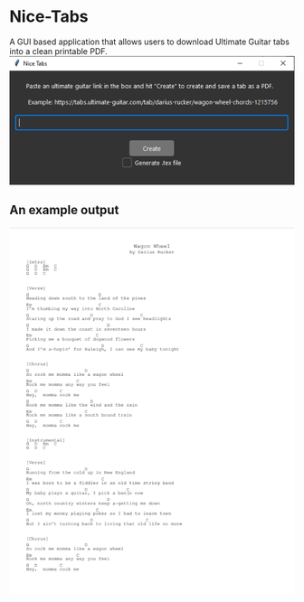# Nice-Tabs
A GUI based application that allows users to download Ultimate Guitar tabs into a clean printable PDF.
![An image of the program](GUI.PNG)
## An example output
![An example output](ExampleTab.PNG)
